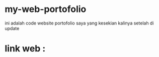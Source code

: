 # my-web-portofolio
  ini adalah code website portofolio saya
  yang kesekian kalinya setelah di update
  
# link web :

